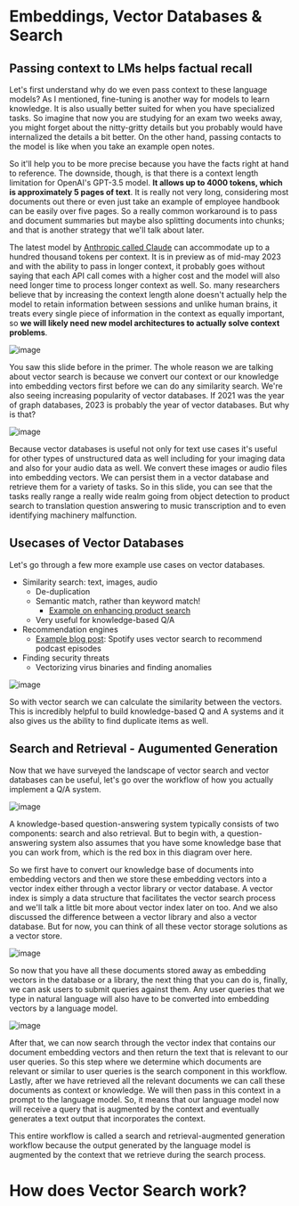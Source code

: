 # Embeddings, Vector Databases & Search
## Passing context to LMs helps factual recall
Let's first understand why do we even pass context to these language models? As I mentioned, fine-tuning is another way for models to learn knowledge. It is also usually better suited for when you have specialized tasks. So imagine that now you are studying for an exam two weeks away, you might forget about the nitty-gritty details but you probably would have internalized the details a bit better. On the other hand, passing contacts to the model is like when you take an example open notes. 

So it'll help you to be more precise because you have the facts right at hand to reference. The downside, though, is that there is a context length limitation for OpenAI's GPT-3.5 model. **It allows up to 4000 tokens, which is approximately 5 pages of text**.
It is really not very long, considering most documents out there or even just take an example of employee handbook can be easily over five pages. So a really common workaround is to pass and document summaries but maybe also splitting documents into chunks; and that is another strategy that we'll talk about later. 

The latest model by [Anthropic called Claude](https://techcrunch.com/2023/05/11/anthropics-latest-model-can-take-the-great-gatsby-as-input) can accommodate up to a hundred thousand tokens per context. It is in preview as of mid-may 2023 and with the ability to pass in longer context, it probably goes without saying that each API call comes with a higher cost and the model will also need longer time to process longer context as well. So. many researchers believe that by increasing the context length alone doesn't actually help the model to retain information between sessions and unlike human brains, it treats every single piece of information in the context as equally important, so **we will likely need new model architectures to actually solve context problems**.

![image](https://github.com/vivekprm/LLM-application-production/assets/2403660/3e81fab1-ad7a-4e4b-ac87-42a6c589f0a9)

You saw this slide before in the primer. The whole reason we are talking about vector search is because we convert our context or our knowledge into embedding vectors first before we can do any similarity search. We're also seeing increasing popularity of vector databases. If 2021 was the year of graph databases, 2023 is probably the year of vector databases. But why is that?

![image](https://github.com/vivekprm/LLM-application-production/assets/2403660/b37da936-c3b8-41d0-9dd9-d5e4f914093a)

Because vector databases is useful not only for text use cases it's useful for other types of unstructured data as well including for your imaging data and also for your audio data as well. We convert these images or audio files into embedding vectors. We can persist them in a vector database and retrieve them for a variety of tasks. So in this slide, you can see that the tasks really range a really wide realm going from object detection to product search to translation question answering to music transcription and to even identifying machinery malfunction.

## Usecases of Vector Databases
Let's go through a few more example use cases on vector databases. 
- Similarity search: text, images, audio
  - De-duplication
  - Semantic match, rather than keyword match!
    - [Example on enhancing product search](https://www.databricks.com/blog/enhancing-product-search-large-language-models-llms.html)
  - Very useful for knowledge-based Q/A
- Recommendation engines
  - [Example blog post](https://engineering.atspotify.com/2022/03/introducing-natural-language-search-for-podcast-episodes/): Spotify uses vector search to recommend podcast episodes
- Finding security threats
  - Vectorizing virus binaries and finding anomalies

![image](https://github.com/vivekprm/LLM-application-production/assets/2403660/24779dc5-b949-48c2-9a28-7865d0ead153)

So with vector search we can calculate the similarity between the vectors. This is incredibly helpful to build knowledge-based Q and A systems and it also gives us the ability to find duplicate items as well.

## Search and Retrieval - Augumented Generation
Now that we have surveyed the landscape of vector search and vector databases can be useful, let's go over the workflow of how you actually implement a Q/A system.

![image](https://github.com/vivekprm/LLM-application-production/assets/2403660/cbcd243b-a51e-4200-a7c7-9b72537cdf8a)

A knowledge-based question-answering system typically consists of two components: search and also retrieval. But to begin with, a question-answering system also assumes that you have some knowledge base that you can work from, which is the red box in this diagram over here.

So we first have to convert our knowledge base of documents into embedding vectors and then we store these embedding vectors into a vector index either through a vector library or vector database.
A vector index is simply a data structure that facilitates the vector search process and we'll talk a little bit more about vector index later on too. And we also discussed the difference between a vector library and also a vector database. But for now, you can think of all these vector storage solutions as a vector store. 

![image](https://github.com/vivekprm/LLM-application-production/assets/2403660/3ed48631-8ce7-48f3-86c3-04e9d555d6e4)

So now that you have all these documents stored away as embedding vectors in the database or a library, the next thing that you can do is, finally, we can ask users to submit queries against them. Any user queries that we type in natural language will also have to be converted into embedding vectors by a language model.

![image](https://github.com/vivekprm/LLM-application-production/assets/2403660/f4d6252b-9acb-4887-b4ee-05cda0900f05)

After that, we can now search through the vector index that contains our document embedding vectors and then return the text that is relevant to our user queries. So this step where we determine which documents are relevant or similar to user queries is the search component in this workflow.
Lastly, after we have retrieved all the relevant documents we can call these documents as context or knowledge. We will then pass in this context in a prompt to the language model. So, it means that our language model now will receive a query that is augmented by the context and eventually generates a text output that incorporates the context. 

This entire workflow is called a search and retrieval-augmented generation workflow because the output generated by the language model is augmented by the context that we retrieve during the search process.

# How does Vector Search work?
